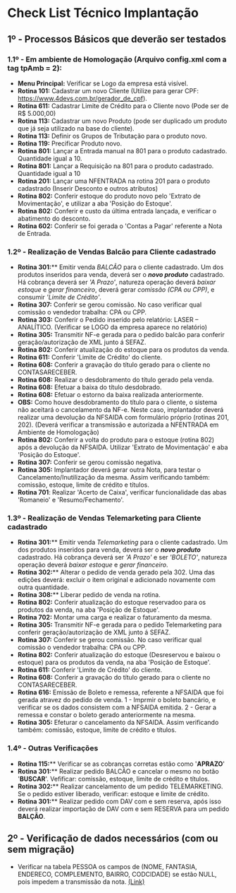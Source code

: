 # Check List Técnico Implantação

## 1º - Processos Básicos que deverão ser testados

### 1.1º - Em ambiente de Homologação (Arquivo config.xml com a tag tpAmb = 2):

* **Menu Principal:** Verificar se Logo da empresa está visível.
* **Rotina 101:** Cadastrar um novo Cliente (Utilize para gerar CPF: https://www.4devs.com.br/gerador_de_cpf).
* **Rotina 611:** Cadastrar Limite de Crédito para o Cliente novo (Pode ser de R$ 5.000,00)
* **Rotina 113:** Cadastrar um novo Produto (pode ser duplicado um produto que já seja utilizado na base do cliente).
* **Rotina 113:** Definir os Grupos de Tributação para o produto novo.
* **Rotina 119:** Precificar Produto novo.
* **Rotina 801:** Lançar a Entrada manual na 801 para o produto cadastrado. Quantidade igual a 10.
* **Rotina 801:** Lançar a Requisição na 801 para o produto cadastrado. Quantidade igual a 10
* **Rotina 201:** Lançar uma NFENTRADA na rotina 201 para o produto cadastrado (Inserir Desconto e outros atributos)
* **Rotina 802:** Conferir estoque do produto novo pelo 'Extrato de Movimentação', e utilizar a aba 'Posição do Estoque'.
* **Rotina 802:** Conferir e custo da última entrada lançada, e verificar o abatimento do desconto.
* **Rotina 602:** Conferir se foi gerada o 'Contas a Pagar' referente a Nota de Entrada.

### 1.2º - Realização de Vendas Balcão para Cliente cadastrado

* **Rotina 301:**** Emitir venda *BALCÃO* para o cliente cadastrado. Um dos produtos inseridos para venda, deverá ser o ***novo produto*** cadastrado. Há cobrança deverá ser *'A Prazo'*, natureza operação deverá *baixar estoque* e *gerar financeiro*, deverá gerar *comissão (CPA ou CPP)*, e consumir *'Limite de Crédito'*.
* **Rotina 307:** Conferir se gerou comissão. No caso verificar qual comissão o vendedor trabalha: CPA ou CPP.
* **Rotina 303:** Conferir o Pedido inserido pelo relatório: LASER – ANALÍTICO. (Verificar se LOGO da empresa aparece no relatório)
* **Rotina 305:** Transmitir NF-e gerada para o pedido balcão para conferir geração/autorização de XML junto á SEFAZ.
* **Rotina 802:** Conferir atualização do estoque para os produtos da venda.
* **Rotina 611:** Conferir 'Limite de Crédito' do cliente.
* **Rotina 608:** Conferir a gravação do título gerado para o cliente no CONTASARECEBER.
* **Rotina 608:** Realizar o desdobramento do título gerado pela venda.
* **Rotina 608:** Efetuar a baixa do título desdobrado.
* **Rotina 608:** Efetuar o estorno da baixa realizada anteriormente.
* **OBS:** Como houve desdobramento do título para o cliente, o sistema não aceitará o cancelamento da NF-e. Neste caso, implantador deverá realizar uma devolução da NFSAIDA com formulário próprio (rotinas 201, 202). (Deverá verificar a transmissão e autorizada a NFENTRADA em Ambiente de Homologação)
* **Rotina 802:** Conferir a volta do produto para o estoque (rotina 802) após a devolução da NFSAIDA. Utilizar 'Extrato de Movimentação' e aba 'Posição do Estoque'.
* **Rotina 307:** Conferir se gerou comissão negativa.
* **Rotina 305:** Implantador deverá gerar outra Nota, para testar o Cancelamento/Inutilização da mesma. Assim verificando também: comissão, estoque, limite de crédito e títulos.
* **Rotina 701**: Realizar 'Acerto de Caixa', verificar funcionalidade das abas 'Romaneio' e 'Resumo/Fechamento'.

### 1.3º - Realização de Vendas Telemarketing para Cliente cadastrado

* **Rotina 301:**** Emitir venda *Telemarketing* para o cliente cadastrado. Um dos produtos inseridos para venda, deverá ser o ***novo produto*** cadastrado. Há cobrança deverá ser *'A Prazo'* e ser *'BOLETO'*, natureza operação deverá *baixar estoque* e *gerar financeiro*.
* **Rotina 302:**** Alterar o pedido de venda gerado pela 302. Uma das edições deverá: excluir o item original e adicionado novamente com outra quantidade.
* **Rotina 308:**** Liberar pedido de venda na rotina.
* **Rotina 802:** Conferir atualização do estoque reservadoo para os produtos da venda, na aba 'Posição de Estoque'.
* **Rotina 702:** Montar uma carga e realizar o faturamento da mesma.
* **Rotina 305:** Transmitir NF-e gerada para o pedido Telemarketing para conferir geração/autorização de XML junto á SEFAZ.
* **Rotina 307:** Conferir se gerou comissão. No caso verificar qual comissão o vendedor trabalha: CPA ou CPP.
* **Rotina 802:** Conferir atualização do estoque (Desreservou e baixou o estoque) para os produtos da venda, na aba 'Posição de Estoque'.
* **Rotina 611:** Conferir 'Limite de Crédito' do cliente.
* **Rotina 608:** Conferir a gravação do título gerado para o cliente no CONTASARECEBER.
* **Rotina 616:** Emissão de Boleto e remessa, referente a NFSAIDA que foi gerada atravez do pedido de venda. 1 - Imprmir o boleto bancário, e verificar se os dados consistem com a NFSAIDA emitida. 2 - Gerar a remessa e constar o boleto gerado anteriormente na mesma.
* **Rotina 305:** Efeturar o cancelamento da NFSAIDA. Assim verificando também: comissão, estoque, limite de crédito e títulos.

### 1.4º - Outras Verificações

* **Rotina 115:**** Verificar se as cobranças corretas estão como '**APRAZO**'
* **Rotina 301:**** Realizar pedido BALCÃO e cancelar o mesmo no botão '**BUSCAR**'. Vefificar: comissão, estoque, limite de crédito e títulos.
* **Rotina 302:**** Realizar cancelamento de um pedido TELEMARKETING. Se o pedido estiver liberado, verificar: estoque e limite de crédito.
* **Rotina 301:**** Realizar pedido com DAV com e sem reserva, após isso deverá realizar importação de DAV com e sem RESERVA para um pedido **BALÇÃO**.

## 2º - Verificação de dados necessários (com ou sem migração)

* Verificar na tabela PESSOA os campos de (NOME, FANTASIA, ENDERECO, COMPLEMENTO, BAIRRO, CODCIDADE) se estão NULL, pois impedem a transmissão da nota. [(Link)](https://github.com/SnSistemas/Implantacao/blob/main/Scripts/BUSCAR_PESSOA_NULL.sql)

